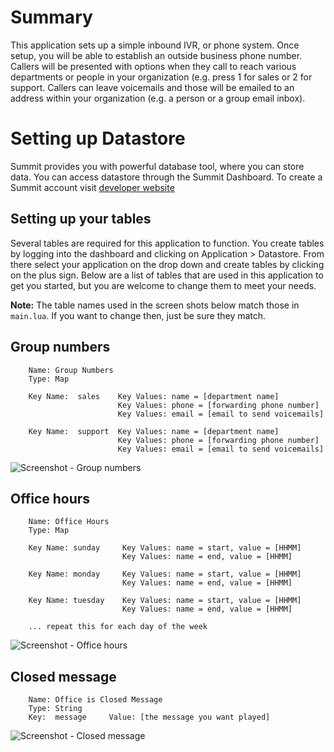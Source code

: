 # Summary
This application sets up a simple inbound IVR, or phone system. Once setup, you will be able to establish an outside business phone number. Callers will be presented with options when they call to reach various departments or people in your organization (e.g. press 1 for sales or 2 for support. Callers can leave voicemails and those will be emailed to an address within your organization (e.g. a person or a group email inbox).

# Setting up Datastore

Summit provides you with powerful database tool, where you can
store data. You can access datastore through the Summit Dashboard. 
To create a Summit account visit [developer website](http://developers.corvisa.com)


## Setting up your tables
Several tables are required for this application to function. You
create tables by logging into the dashboard and clicking on 
Application > Datastore. From there select your application on the 
drop down and create tables by clicking on the plus sign. Below are
a list of tables that are used in this application to get you
started, but you are welcome to change them to meet your needs.

**Note:** The table names used in the screen shots below match those in `main.lua`. If you want to change then, just be sure they match. 
 
## Group numbers

 		Name: Group Numbers
 		Type: Map

 		Key Name:  sales	Key Values: name = [department name]
 							Key Values: phone = [forwarding phone number]
 							Key Values: email = [email to send voicemails]

 		Key Name:  support	Key Values: name = [department name]
 							Key Values: phone = [forwarding phone number]
 							Key Values: email = [email to send voicemails]

![Screenshot - Group numbers](https://cloud.githubusercontent.com/assets/2274907/6879396/01403b88-d4c2-11e4-8a8f-664dacb8fc5f.png)

## Office hours
 		Name: Office Hours
 		Type: Map

 		Key Name: sunday     Key Values: name = start, value = [HHMM]
							 Key Values: name = end, value = [HHMM]
 		
 		Key Name: monday     Key Values: name = start, value = [HHMM]
							 Key Values: name = end, value = [HHMM]
 		
 		Key Name: tuesday    Key Values: name = start, value = [HHMM]
							 Key Values: name = end, value = [HHMM]
		
		... repeat this for each day of the week 

![Screenshot - Office hours](https://cloud.githubusercontent.com/assets/2274907/6675876/cd11b0cc-cbf1-11e4-8514-d2806518b0c1.png) 

## Closed message
 		Name: Office is Closed Message
 		Type: String
 		Key:  message     Value: [the message you want played]

![Screenshot - Closed message](https://cloud.githubusercontent.com/assets/2274907/6675925/2c8578ae-cbf2-11e4-996c-638574c78e16.png)